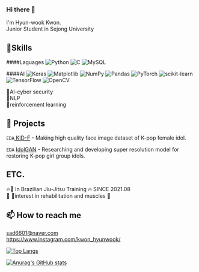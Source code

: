 ### Hi there 👋 <br>
I'm Hyun-wook Kwon.<br>
Junior Student in Sejong University 

🤩Skills 
------------
####Laguages
![Python](https://img.shields.io/badge/python-3670A0?style=for-the-badge&logo=python&logoColor=ffdd54)
![C](https://img.shields.io/badge/c-%2300599C.svg?style=for-the-badge&logo=c&logoColor=white)
![MySQL](https://img.shields.io/badge/mysql-%2300f.svg?style=for-the-badge&logo=mysql&logoColor=white)

####AI
![Keras](https://img.shields.io/badge/Keras-%23D00000.svg?style=for-the-badge&logo=Keras&logoColor=white)
![Matplotlib](https://img.shields.io/badge/Matplotlib-%23ffffff.svg?style=for-the-badge&logo=Matplotlib&logoColor=black)
![NumPy](https://img.shields.io/badge/numpy-%23013243.svg?style=for-the-badge&logo=numpy&logoColor=white)
![Pandas](https://img.shields.io/badge/pandas-%23150458.svg?style=for-the-badge&logo=pandas&logoColor=white)
![PyTorch](https://img.shields.io/badge/PyTorch-%23EE4C2C.svg?style=for-the-badge&logo=PyTorch&logoColor=white)
![scikit-learn](https://img.shields.io/badge/scikit--learn-%23F7931E.svg?style=for-the-badge&logo=scikit-learn&logoColor=white)
![TensorFlow](https://img.shields.io/badge/TensorFlow-%23FF6F00.svg?style=for-the-badge&logo=TensorFlow&logoColor=white)
![OpenCV](https://img.shields.io/badge/opencv-%23white.svg?style=for-the-badge&logo=opencv&logoColor=white)<br>


🌱AI-cyber security<br>
🌱NLP<br>
🌱reinforcement learning<br>





💼 Projects
------------
`EDA`<a href="https://github.com/PCEO-AI-CLUB/KID-F"> KID-F<a/> - Making high quality face image dataset of K-pop female idol.
                                                                                                                      
`EDA` <a href="https://github.com/PCEO-AI-CLUB/IdolGAN"> IdolGAN<a/> - Researching and developing super resolution model for restoring K-pop girl group idols.

  
  
  
ETC.
--------------
  🔥🥋 In Brazilian Jiu-Jitsu Training 🔥 SINCE 2021.08 <br>
  💪 🏥interest in rehabilitation and muscles 💪
  
  
  
📫 How to reach me
--------------------
  
  sad6601@naver.com <br>
  https://www.instagram.com/kwon_hyunwook/
  
  
  
  
[![Top Langs](https://github-readme-stats.vercel.app/api/top-langs/?username=Hyunwook-Kwon)](https://github.com/Hyunwook-Kwon/github-readme-stats)<br>
  
  
  
  
[![Anurag's GitHub stats](https://github-readme-stats.vercel.app/api?username=Hyunwook-Kwon)](https://github.com/Hyunwook-Kwon/github-readme-stats)

<!--
**Hyunwook-Kwon/Hyunwook-Kwon** is a ✨ _special_ ✨ repository because its `README.md` (this file) appears on your GitHub profile.

Here are some ideas to get you started:

- 🔭 I’m currently working on ...
- 🌱 I’m currently learning ...
- 👯 I’m looking to collaborate on ...
- 🤔 I’m looking for help with ...
- 💬 Ask me about ...
- 📫 How to reach me: ...
- 😄 Pronouns: ...
- ⚡ Fun fact: ...
-->
